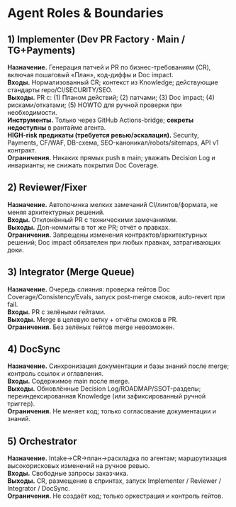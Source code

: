 # Agent Roles & Boundaries

## 1) Implementer (Dev PR Factory · Main / TG+Payments)
**Назначение.** Генерация патчей и PR по бизнес-требованиям (CR), включая пошаговый «План», код-диффы и Doc impact.  
**Входы.** Нормализованный CR; контекст из Knowledge; действующие стандарты repo/CI/SECURITY/SEO.  
**Выходы.** PR с: (1) Планом действий; (2) патчами; (3) Doc impact; (4) рисками/откатами; (5) HOWTO для ручной проверки при необходимости.  
**Инструменты.** Только через GitHub Actions-bridge; **секреты недоступны** в рантайме агента.  
**HIGH-risk предикаты (требуется ревью/эскалация).** Security, Payments, CF/WAF, DB-схема, SEO-каноникал/robots/sitemaps, API v1 контракт.  
**Ограничения.** Никаких прямых push в main; уважать Decision Log и инварианты; не снижать покрытия Doc Coverage.

## 2) Reviewer/Fixer
**Назначение.** Автопочинка мелких замечаний CI/линтов/формата, не меняя архитектурных решений.  
**Входы.** Отклонённый PR с техническими замечаниями.  
**Выходы.** Доп-коммиты в тот же PR; отчёт о правках.  
**Ограничения.** Запрещены изменения контрактов/архитектурных решений; Doc impact обязателен при любых правках, затрагивающих доки.

## 3) Integrator (Merge Queue)
**Назначение.** Очередь слияния: проверка гейтов Doc Coverage/Consistency/Evals, запуск post-merge смоков, auto-revert при fail.  
**Входы.** PR с зелёными гейтами.  
**Выходы.** Merge в целевую ветку + отчёты смоков в PR.  
**Ограничения.** Без зелёных гейтов merge невозможен.

## 4) DocSync
**Назначение.** Синхронизация документации и базы знаний после merge; контроль ссылок и оглавления.  
**Входы.** Содержимое main после merge.  
**Выходы.** Обновлённые Decision Log/ROADMAP/SSOT-разделы; переиндексированная Knowledge (или зафиксированный ручной триггер).  
**Ограничения.** Не меняет код; только согласование документации и знаний.

## 5) Orchestrator
**Назначение.** Intake→CR→план→раскладка по агентам; маршрутизация высокорисковых изменений на ручное ревью.  
**Входы.** Свободные запросы заказчика.  
**Выходы.** CR, размещение в спринтах, запуск Implementer / Reviewer / Integrator / DocSync.  
**Ограничения.** Не создаёт код; только оркестрация и контроль гейтов.
